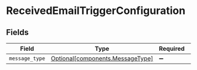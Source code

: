 # ReceivedEmailTriggerConfiguration


## Fields

| Field                                                                  | Type                                                                   | Required                                                               | Description                                                            |
| ---------------------------------------------------------------------- | ---------------------------------------------------------------------- | ---------------------------------------------------------------------- | ---------------------------------------------------------------------- |
| `message_type`                                                         | [Optional[components.MessageType]](../../models/shared/messagetype.md) | :heavy_minus_sign:                                                     | N/A                                                                    |